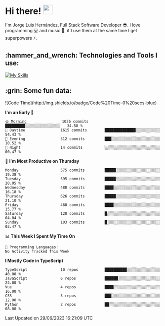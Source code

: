 <h1 align="left">
 <abc>
  <br>Hi there! <img src="https://user-images.githubusercontent.com/42378118/110234147-e3259600-7f4e-11eb-95be-0c4047144dea.gif" width="30"><br>
 </abc>
</h1>

I'm Jorge Luis Hernández, Full Stack Software Developer :sunglasses:. I love programming :computer: and music :musical_score:, if I use them at the same time I get superpowers :zap:. 


<h2 align="left">:hammer_and_wrench: Technologies and Tools I use:</h2>

[![My Skills](https://skillicons.dev/icons?i=js,ts,html,css,py,vue,react,next,nest,postgres,mysql)](https://skillicons.dev)

<h2 align="left">:grin: Some fun data:</h2>
<!--START_SECTION:waka-->
![Code Time](http://img.shields.io/badge/Code%20Time-0%20secs-blue)

**I'm an Early 🐤** 

```text
🌞 Morning                1026 commits        █████████░░░░░░░░░░░░░░░░   34.58 % 
🌆 Daytime                1615 commits        ██████████████░░░░░░░░░░░   54.43 % 
🌃 Evening                312 commits         ███░░░░░░░░░░░░░░░░░░░░░░   10.52 % 
🌙 Night                  14 commits          ░░░░░░░░░░░░░░░░░░░░░░░░░   00.47 % 
```
📅 **I'm Most Productive on Thursday** 

```text
Monday                   575 commits         █████░░░░░░░░░░░░░░░░░░░░   19.38 % 
Tuesday                  595 commits         █████░░░░░░░░░░░░░░░░░░░░   20.05 % 
Wednesday                480 commits         ████░░░░░░░░░░░░░░░░░░░░░   16.18 % 
Thursday                 626 commits         █████░░░░░░░░░░░░░░░░░░░░   21.10 % 
Friday                   468 commits         ████░░░░░░░░░░░░░░░░░░░░░   15.77 % 
Saturday                 120 commits         █░░░░░░░░░░░░░░░░░░░░░░░░   04.04 % 
Sunday                   103 commits         █░░░░░░░░░░░░░░░░░░░░░░░░   03.47 % 
```


📊 **This Week I Spent My Time On** 

```text
💬 Programming Languages: 
No Activity Tracked This Week
```

**I Mostly Code in TypeScript** 

```text
TypeScript               10 repos            ██████████░░░░░░░░░░░░░░░   40.00 % 
JavaScript               6 repos             ██████░░░░░░░░░░░░░░░░░░░   24.00 % 
Vue                      4 repos             ████░░░░░░░░░░░░░░░░░░░░░   16.00 % 
CSS                      3 repos             ███░░░░░░░░░░░░░░░░░░░░░░   12.00 % 
Python                   2 repos             ██░░░░░░░░░░░░░░░░░░░░░░░   08.00 % 
```




 Last Updated on 29/06/2023 16:21:09 UTC
<!--END_SECTION:waka-->
